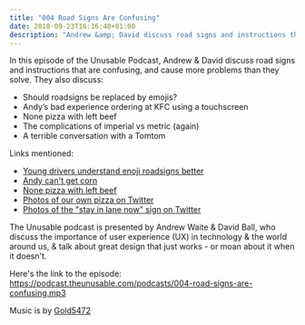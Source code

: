 ```yaml
---
title: "004 Road Signs Are Confusing"
date: 2018-09-23T16:16:40+01:00
description: "Andrew &amp; David discuss road signs and instructions that are confusing, and cause more problems than they solve"
---
```


In this episode of the Unusable Podcast, Andrew & David discuss road signs and instructions that are confusing, and cause more problems than they solve. They also discuss:
- Should roadsigns be replaced by emojis?
- Andy’s bad experience ordering at KFC using a touchscreen
- None pizza with left beef
- The complications of imperial vs metric (again)
- A terrible conversation with a Tomtom

Links mentioned:
- [Young drivers understand enoji roadsigns better](https://www.rsagroup.com/news/press-releases/2016/young-drivers-understand-emoji-road-signs-better-than-real-road-signs/)
- [Andy can't get corn](https://twitter.com/UnusablePodcast/status/1044204790174175232)
- [None pizza with left beef](https://gizmodo.com/reflections-on-the-10th-anniversary-of-none-pizza-with-1819692097)
- [Photos of our own pizza on Twitter](https://twitter.com/UnusablePodcast/status/1045132181427957760)
- [Photos of the "stay in lane now" sign on Twitter](https://twitter.com/UnusablePodcast/status/1044769789351260160)

The Unusable podcast is presented by Andrew Waite & David Ball, who discuss the importance of user experience (UX) in technology & the world around us, & talk about great design that just works - or moan about it when it doesn't.

Here's the link to the episode: https://podcast.theunusable.com/podcasts/004-road-signs-are-confusing.mp3

Music is by [Gold5472](https://gold5472.newgrounds.com/)